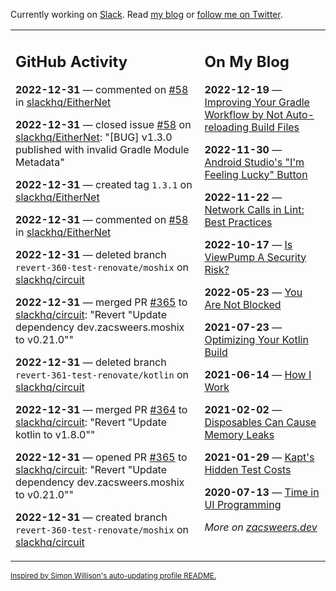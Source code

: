 Currently working on [Slack](https://slack.com/). Read [my blog](https://zacsweers.dev/) or [follow me on Twitter](https://twitter.com/ZacSweers).

<table><tr><td valign="top" width="60%">

## GitHub Activity
<!-- githubActivity starts -->
**2022-12-31** — commented on [#58](https://github.com/slackhq/EitherNet/issues/58#issuecomment-1368263561) in [slackhq/EitherNet](https://github.com/slackhq/EitherNet)

**2022-12-31** — closed issue [#58](https://github.com/slackhq/EitherNet/issues/58) on [slackhq/EitherNet](https://github.com/slackhq/EitherNet): "[BUG] v1.3.0 published with invalid Gradle Module Metadata"

**2022-12-31** — created tag `1.3.1` on [slackhq/EitherNet](https://github.com/slackhq/EitherNet)

**2022-12-31** — commented on [#58](https://github.com/slackhq/EitherNet/issues/58#issuecomment-1368261190) in [slackhq/EitherNet](https://github.com/slackhq/EitherNet)

**2022-12-31** — deleted branch `revert-360-test-renovate/moshix` on [slackhq/circuit](https://github.com/slackhq/circuit)

**2022-12-31** — merged PR [#365](https://github.com/slackhq/circuit/pull/365) to [slackhq/circuit](https://github.com/slackhq/circuit): "Revert "Update dependency dev.zacsweers.moshix to v0.21.0""

**2022-12-31** — deleted branch `revert-361-test-renovate/kotlin` on [slackhq/circuit](https://github.com/slackhq/circuit)

**2022-12-31** — merged PR [#364](https://github.com/slackhq/circuit/pull/364) to [slackhq/circuit](https://github.com/slackhq/circuit): "Revert "Update kotlin to v1.8.0""

**2022-12-31** — opened PR [#365](https://github.com/slackhq/circuit/pull/365) to [slackhq/circuit](https://github.com/slackhq/circuit): "Revert "Update dependency dev.zacsweers.moshix to v0.21.0""

**2022-12-31** — created branch `revert-360-test-renovate/moshix` on [slackhq/circuit](https://github.com/slackhq/circuit)
<!-- githubActivity ends -->
</td><td valign="top" width="40%">

## On My Blog
<!-- blog starts -->
**2022-12-19** — [Improving Your Gradle Workflow by Not Auto-reloading Build Files](https://www.zacsweers.dev/improving-your-workflow-by-not-auto-reloading-build-files/)

**2022-11-30** — [Android Studio's "I'm Feeling Lucky" Button](https://www.zacsweers.dev/android-studios-im-feeling-lucky-button/)

**2022-11-22** — [Network Calls in Lint: Best Practices](https://www.zacsweers.dev/network-calls-in-lint-best-practices/)

**2022-10-17** — [Is ViewPump A Security Risk?](https://www.zacsweers.dev/is-viewpump-a-security-risk/)

**2022-05-23** — [You Are Not Blocked](https://www.zacsweers.dev/you-are-not-blocked/)

**2021-07-23** — [Optimizing Your Kotlin Build](https://www.zacsweers.dev/optimizing-your-kotlin-build/)

**2021-06-14** — [How I Work](https://www.zacsweers.dev/how-i-work/)

**2021-02-02** — [Disposables Can Cause Memory Leaks](https://www.zacsweers.dev/disposables-can-cause-memory-leaks/)

**2021-01-29** — [Kapt's Hidden Test Costs](https://www.zacsweers.dev/kapts-hidden-test-costs/)

**2020-07-13** — [Time in UI Programming](https://www.zacsweers.dev/time-in-ui/)
<!-- blog ends -->
_More on [zacsweers.dev](https://zacsweers.dev/)_
</td></tr></table>

<sub><a href="https://simonwillison.net/2020/Jul/10/self-updating-profile-readme/">Inspired by Simon Willison's auto-updating profile README.</a></sub>
